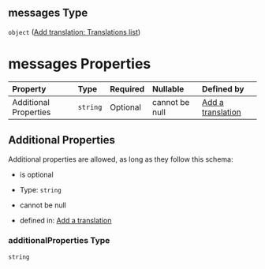 ## messages Type

`object` ([Add translation: Translations list](add-translation-anyof-português-properties-add-translation-translations-list.md))

# messages Properties

| Property              | Type     | Required | Nullable       | Defined by                                                                                                                                                                                         |
| :-------------------- | :------- | :------- | :------------- | :------------------------------------------------------------------------------------------------------------------------------------------------------------------------------------------------- |
| Additional Properties | `string` | Optional | cannot be null | [Add a translation](add-translation-anyof-português-properties-add-translation-translations-list-additionalproperties.md "add-translation.json#/anyOf/6/properties/messages/additionalProperties") |

## Additional Properties

Additional properties are allowed, as long as they follow this schema:



*   is optional

*   Type: `string`

*   cannot be null

*   defined in: [Add a translation](add-translation-anyof-português-properties-add-translation-translations-list-additionalproperties.md "add-translation.json#/anyOf/6/properties/messages/additionalProperties")

### additionalProperties Type

`string`

